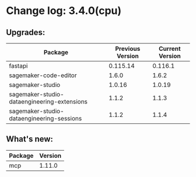 # Change log: 3.4.0(cpu)

## Upgrades: 

Package | Previous Version | Current Version
---|---|---
fastapi|0.115.14|0.116.1
sagemaker-code-editor|1.6.0|1.6.2
sagemaker-studio|1.0.16|1.0.19
sagemaker-studio-dataengineering-extensions|1.1.2|1.1.3
sagemaker-studio-dataengineering-sessions|1.1.2|1.1.4

## What's new: 

Package | Version 
---|---
mcp|1.11.0
